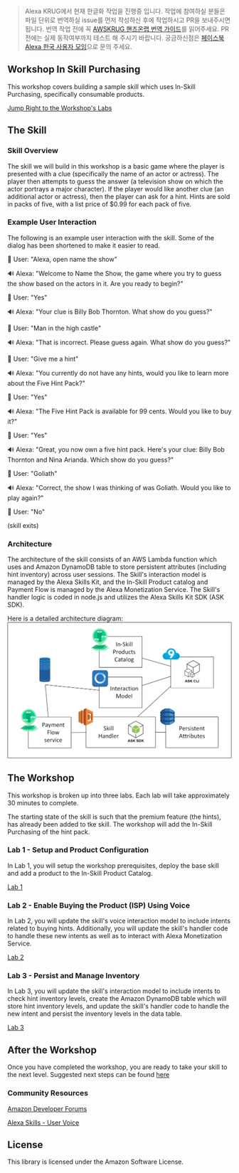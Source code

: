 > Alexa KRUG에서 현재 한글화 작업을 진행중 입니다. 작업에 참여하실 분들은 파일 단위로 번역하실 issue를 먼저 작성하신 후에 작업하시고 PR을 보내주시면 됩니다. 번역 작업 전에 꼭 [AWSKRUG 핸즈온랩 번역 가이드](https://github.com/awskrug/awskrug-rule-book/wiki/Hands-on-lab-translation-guide)를 읽어주세요. PR전에는 실제 동작여부까지 테스트 해 주시기 바랍니다. 궁금하신점은 [페이스북 Alexa 한국 사용자 모임](https://www.facebook.com/groups/kalexa)으로 문의 주세요.

## Workshop In Skill Purchasing

This workshop covers building a sample skill which uses In-Skill Purchasing, specifically consumable products.

[Jump Right to the Workshop's Labs](#the-workshop)

## The Skill

### Skill Overview

The skill we will build in this workshop is a basic game where the player is presented with a clue (specifically the name of an actor or actress).  The player then attempts to guess the answer (a television show on which the actor portrays a major character).  If the player would like another clue (an additional actor or actress), then the player can ask for a hint.  Hints are sold in packs of five, with a list price of $0.99 for each pack of five.

### Example User Interaction

The following is an example user interaction with the skill.  Some of the dialog has been shortened to make it easier to read.

:speech_balloon: User: "Alexa, open name the show"

:loud_sound: Alexa: "Welcome to Name the Show, the game where you try to guess the show based on the actors in it.  Are you ready to begin?"

:speech_balloon: User: "Yes"

:loud_sound: Alexa: "Your clue is Billy Bob Thornton.  What show do you guess?"

:speech_balloon: User: "Man in the high castle"

:loud_sound: Alexa: "That is incorrect.  Please guess again.  What show do you guess?"

:speech_balloon: User: "Give me a hint"

:loud_sound: Alexa: "You currently do not have any hints, would you like to learn more about the Five Hint Pack?"

:speech_balloon: User: "Yes"

:loud_sound: Alexa: "The Five Hint Pack is available for 99 cents.  Would you like to buy it?"

:speech_balloon: User: "Yes"

:loud_sound: Alexa: "Great, you now own a five hint pack.  Here's your clue: Billy Bob Thornton and Nina Arianda.  Which show do you guess?"

:speech_balloon: User: "Goliath"

:loud_sound: Alexa: "Correct, the show I was thinking of was Goliath.  Would you like to play again?"

:speech_balloon: User: "No"

(skill exits)

### Architecture

The architecture of the skill consists of an AWS Lambda function which uses and Amazon DynamoDB table to store persistent attributes (including hint inventory) across user sessions.  The Skill's interaction model is managed by the Alexa Skills Kit, and the In-Skill Product catalog and Payment Flow is managed by the Alexa Monetization Service.  The Skill's handler logic is coded in node.js and utilizes the Alexa Skills Kit SDK (ASK SDK).

Here is a detailed architecture diagram:
![detailed architecture diagram](./workshop-architecture.png)

## The Workshop

This workshop is broken up into three labs.  Each lab will take approximately 30 minutes to complete.

The starting state of the skill is such that the premium feature (the hints), has already been added to tke skill.  The workshop will add the In-Skill Purchasing of the hint pack.

### Lab 1 - Setup and Product Configuration

In Lab 1, you will setup the workshop prerequisites, deploy the base skill and add a product to the In-Skill Product Catalog.

[Lab 1](./lab-1-guide.md)

### Lab 2 - Enable Buying the Product (ISP) Using Voice

In Lab 2, you will update the skill's voice interaction model to include intents related to buying hints.  Additionally, you will update the skill's handler code to handle these new intents as well as to interact with Alexa Monetization Service.

[Lab 2](./lab-2-guide.md)

### Lab 3 - Persist and Manage Inventory

In Lab 3, you will update the skill's interaction model to include intents to check hint inventory levels, create the Amazon DynamoDB table which will store hint inventory levels, and update the skill's handler code to handle the new intent and persist the inventory levels in the data table.

[Lab 3](./lab-3-guide.md)

## After the Workshop

Once you have completed the workshop, you are ready to take your skill to the next level.  Suggested next steps can be found [here](./next-steps.md)

### Community Resources

[Amazon Developer Forums](https://forums.developer.amazon.com/spaces/165/index.html)

[Alexa Skills - User Voice](https://alexa.uservoice.com)

## License

This library is licensed under the Amazon Software License.
